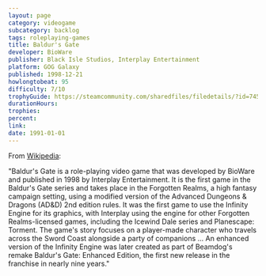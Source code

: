 ```yaml
---
layout: page
category: videogame
subcategory: backlog
tags: roleplaying-games
title: Baldur's Gate
developer: BioWare
publisher: Black Isle Studios, Interplay Entertainment
platform: GOG Galaxy
published: 1998-12-21
howlongtobeat: 95
difficulty: 7/10
trophyGuide: https://steamcommunity.com/sharedfiles/filedetails/?id=745591313
durationHours:
trophies:
percent:
link:
date: 1991-01-01
---
```


From [Wikipedia](https://en.wikipedia.org/wiki/Baldur%27s_Gate_(video_game)):

"Baldur's Gate is a role-playing video game that was developed by BioWare and published in 1998 by Interplay Entertainment. It is the first game in the Baldur's Gate series and takes place in the Forgotten Realms, a high fantasy campaign setting, using a modified version of the Advanced Dungeons & Dragons (AD&D) 2nd edition rules. It was the first game to use the Infinity Engine for its graphics, with Interplay using the engine for other Forgotten Realms-licensed games, including the Icewind Dale series and Planescape: Torment. The game's story focuses on a player-made character who travels across the Sword Coast alongside a party of companions ... An enhanced version of the Infinity Engine was later created as part of Beamdog's remake Baldur's Gate: Enhanced Edition, the first new release in the franchise in nearly nine years."
